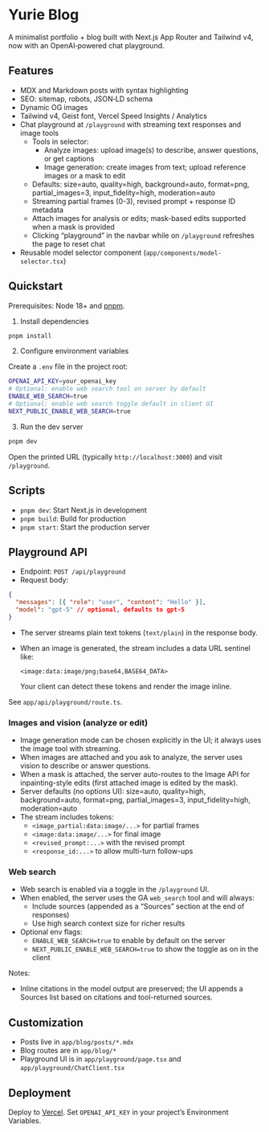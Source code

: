 # Yurie Blog

A minimalist portfolio + blog built with Next.js App Router and Tailwind v4, now with an OpenAI‑powered chat playground.

## Features

- MDX and Markdown posts with syntax highlighting
- SEO: sitemap, robots, JSON‑LD schema
- Dynamic OG images
- Tailwind v4, Geist font, Vercel Speed Insights / Analytics
- Chat playground at `/playground` with streaming text responses and image tools
  - Tools in selector:
    - Analyze images: upload image(s) to describe, answer questions, or get captions
    - Image generation: create images from text; upload reference images or a mask to edit
  - Defaults: size=auto, quality=high, background=auto, format=png, partial_images=3, input_fidelity=high, moderation=auto
  - Streaming partial frames (0-3), revised prompt + response ID metadata
  - Attach images for analysis or edits; mask-based edits supported when a mask is provided
  - Clicking “playground” in the navbar while on `/playground` refreshes the page to reset chat
- Reusable model selector component (`app/components/model-selector.tsx`)

## Quickstart

Prerequisites: Node 18+ and [pnpm](https://pnpm.io/installation).

1) Install dependencies

```bash
pnpm install
```

2) Configure environment variables

Create a `.env` file in the project root:

```bash
OPENAI_API_KEY=your_openai_key
# Optional: enable web search tool on server by default
ENABLE_WEB_SEARCH=true
# Optional: enable web search toggle default in client UI
NEXT_PUBLIC_ENABLE_WEB_SEARCH=true
```

3) Run the dev server

```bash
pnpm dev
```

Open the printed URL (typically `http://localhost:3000`) and visit `/playground`.

## Scripts

- `pnpm dev`: Start Next.js in development
- `pnpm build`: Build for production
- `pnpm start`: Start the production server

## Playground API

- Endpoint: `POST /api/playground`
- Request body:

```json
{
  "messages": [{ "role": "user", "content": "Hello" }],
  "model": "gpt-5" // optional, defaults to gpt-5
}
```

- The server streams plain text tokens (`text/plain`) in the response body.
- When an image is generated, the stream includes a data URL sentinel like:

  ```
  <image:data:image/png;base64,BASE64_DATA>
  ```

  Your client can detect these tokens and render the image inline.

See `app/api/playground/route.ts`.

### Images and vision (analyze or edit)

- Image generation mode can be chosen explicitly in the UI; it always uses the image tool with streaming.
- When images are attached and you ask to analyze, the server uses vision to describe or answer questions.
- When a mask is attached, the server auto-routes to the Image API for inpainting-style edits (first attached image is edited by the mask).
- Server defaults (no options UI): size=auto, quality=high, background=auto, format=png, partial_images=3, input_fidelity=high, moderation=auto
- The stream includes tokens:
  - `<image_partial:data:image/...>` for partial frames
  - `<image:data:image/...>` for final image
  - `<revised_prompt:...>` with the revised prompt
  - `<response_id:...>` to allow multi-turn follow-ups

### Web search

- Web search is enabled via a toggle in the `/playground` UI.
- When enabled, the server uses the GA `web_search` tool and will always:
  - Include sources (appended as a “Sources” section at the end of responses)
  - Use high search context size for richer results
- Optional env flags:
  - `ENABLE_WEB_SEARCH=true` to enable by default on the server
  - `NEXT_PUBLIC_ENABLE_WEB_SEARCH=true` to show the toggle as on in the client

Notes:
- Inline citations in the model output are preserved; the UI appends a Sources list based on citations and tool-returned sources.

## Customization

- Posts live in `app/blog/posts/*.mdx`
- Blog routes are in `app/blog/*`
- Playground UI is in `app/playground/page.tsx` and `app/playground/ChatClient.tsx`

## Deployment

Deploy to [Vercel](https://vercel.com/). Set `OPENAI_API_KEY` in your project’s Environment Variables.

